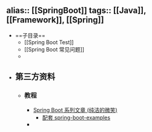 alias:: [[SpringBoot]]
tags:: [[Java]], [[Framework]], [[Spring]]
---

- ==子目录==
	- [[Spring Boot Test]]
	- [[Spring Boot 常见问题]]
	-
- ## 第三方资料
	- ### 教程
		- [Spring Boot 系列文章 (纯洁的微笑)](http://www.ityouknow.com/spring-boot.html)
			- [配套 spring-boot-examples](https://github.com/ityouknow/spring-boot-examples)
		-